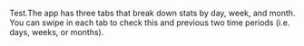 Test.The app has three tabs that break down stats by day, week, and month.
You can swipe in each tab to check this and previous two time periods (i.e. days, weeks, or months).
